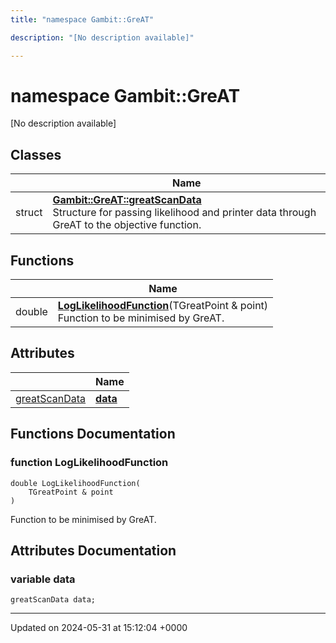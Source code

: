 ```yaml
---
title: "namespace Gambit::GreAT"

description: "[No description available]"

---
```


# namespace Gambit::GreAT

[No description available]

## Classes

|                | Name           |
| -------------- | -------------- |
| struct | **[Gambit::GreAT::greatScanData](/documentation/code/classes/structgambit_1_1great_1_1greatscandata/)** <br>Structure for passing likelihood and printer data through GreAT to the objective function.  |

## Functions

|                | Name           |
| -------------- | -------------- |
| double | **[LogLikelihoodFunction](/documentation/code/namespaces/namespacegambit_1_1great/#function-loglikelihoodfunction)**(TGreatPoint & point)<br>Function to be minimised by GreAT.  |

## Attributes

|                | Name           |
| -------------- | -------------- |
| [greatScanData](/documentation/code/classes/structgambit_1_1great_1_1greatscandata/) | **[data](/documentation/code/namespaces/namespacegambit_1_1great/#variable-data)**  |


## Functions Documentation

### function LogLikelihoodFunction

```
double LogLikelihoodFunction(
    TGreatPoint & point
)
```

Function to be minimised by GreAT. 


## Attributes Documentation

### variable data

```
greatScanData data;
```





-------------------------------

Updated on 2024-05-31 at 15:12:04 +0000